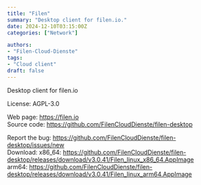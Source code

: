 ```yaml
---
title: "Filen"
summary: "Desktop client for filen.io."
date: 2024-12-10T03:15:00Z
categories: ["Network"]

authors:
- "Filen-Cloud-Dienste"
tags: 
- "Cloud client"
draft: false
---
```


Desktop client for filen.io

License: AGPL-3.0

Web page: <https://filen.io>  
Source code: <https://github.com/FilenCloudDienste/filen-desktop>

Report the bug: <https://github.com/FilenCloudDienste/filen-desktop/issues/new>  
Download:   x86_64: <https://github.com/FilenCloudDienste/filen-desktop/releases/download/v3.0.41/Filen_linux_x86_64.AppImage>  
            arm64: <https://github.com/FilenCloudDienste/filen-desktop/releases/download/v3.0.41/Filen_linux_arm64.AppImage>
